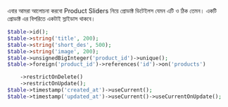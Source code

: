 এবার আমরা আলোচনা করবো Product Sliders নিয়ে প্রোডাক্ট ডিটেইলস যেমন এটি ও ঠিক তেমন। একটি প্রোডাক্ট এর বিপরিতে একটাই স্লাইডাস থাকবে।

```php
$table->id();
$table->string('title', 200);
$table->string('short_des', 500);
$table->string('image', 200);
$table->unsignedBigInteger('product_id')->unique();
$table->foreign('product_id')->references('id')->on('products')  

    ->restrictOnDelete()
    ->restrictOnUpdate();
$table->timestamp('created_at')->useCurrent();
$table->timestamp('updated_at')->useCurrent()->useCurrentOnUpdate();
```
